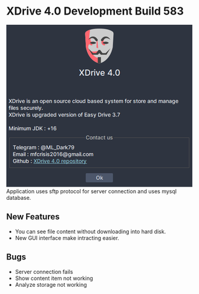 # XDrive 4.0 Development Build 583

![ERROR](/shots/xdrive.png) <br>
Application uses sftp protocol for server connection and uses mysql database.

## New Features
* You can see file content without downloading into hard disk.
* New GUI interface make intracting easier.

## Bugs
* Server connection fails
* Show content item not working
* Analyze storage not working
